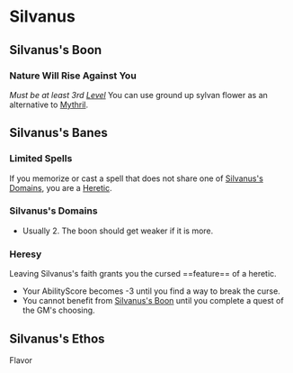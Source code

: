 # Silvanus

## Silvanus's Boon

### Nature Will Rise Against You

*Must be at least 3rd [Level](../../../../Player%20Characters/Derived%20Statistics/Level.md)*
You can use ground up sylvan flower as an alternative to [Mythril](../../../Mythril.md).

## Silvanus's Banes

### Limited Spells

If you memorize or cast a spell that does not share one of [Silvanus's Domains](#Silvanus's%20Domains), you are a [Heretic](#Heresy).

### Silvanus's Domains

- Usually 2. The boon should get weaker if it is more.

### Heresy

Leaving Silvanus's faith grants you the cursed ==feature== of a heretic.

- Your AbilityScore becomes -3 until you find a way to break the curse.
- You cannot benefit from [Silvanus's Boon](#Silvanus's%20Boon) until you complete a quest of the GM's choosing.

## Silvanus's Ethos

Flavor
